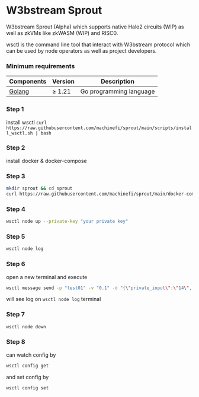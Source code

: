 # W3bstream Sprout
W3bstream Sprout (Alpha) which supports native Halo2 circuits (WIP) as well as zkVMs like zkWASM (WIP) and RISC0.

wsctl is the command line tool that interact with W3bstream protocol which can be used by node operators as well as project developers.


### Minimum requirements

| Components | Version | Description |
|----------|-------------|-------------|
| [Golang](https://golang.org) | &ge; 1.21 | Go programming language |

### Step 1
install wsctl
`curl https://raw.githubusercontent.com/machinefi/sprout/main/scripts/install_wsctl.sh | bash`

### Step 2
install docker & docker-compose

### Step 3
```bash
mkdir sprout && cd sprout
curl https://raw.githubusercontent.com/machinefi/sprout/main/docker-compose.yaml -o docker-compose.yaml
```

### Step 4
```bash
wsctl node up --private-key "your private key"
```

### Step 5
```bash
wsctl node log
```

### Step 6 
open a new terminal and execute
```bash
wsctl message send -p "test01" -v "0.1" -d "{\"private_input\":\"14\", \"public_input\":\"3,34\", \"receipt_type\":\"Stark\"}"
```
will see log on `wsctl node log` terminal

### Step 7
```bash
wsctl node down
```

### Step 8
can watch config by 
```bash
wsctl config get
```
and set config by 
```bash
wsctl config set
```
